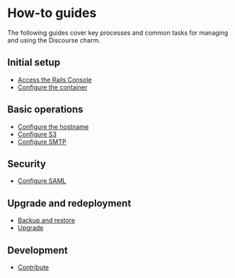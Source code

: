 # How-to guides

The following guides cover key processes and common tasks for managing
and using the Discourse charm.

## Initial setup
* [Access the Rails Console]
* [Configure the container]

## Basic operations
* [Configure the hostname]
* [Configure S3]
* [Configure SMTP]

## Security
* [Configure SAML]

## Upgrade and redeployment 
* [Backup and restore]
* [Upgrade]

## Development
* [Contribute]

<!--Links-->

[Access the Rails Console]: access--the-rails-console.md
[Backup and restore]: backup-and-restore.md
[Configure the container]: configure-container.md
[Configure the hostname]: configure-hostname.md
[Configure S3]: configure-s3.md
[Configure SAML]: configure-saml.md
[Configure SMTP]: configure-smtp.md
[Upgrade]: upgrade.md
[Contribute]: contribute.md